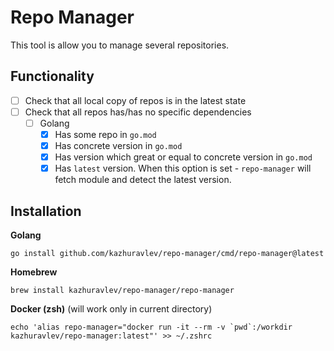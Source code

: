 # Repo Manager

This tool is allow you to manage several repositories.

## Functionality

- [ ] Check that all local copy of repos is in the latest state
- [ ] Check that all repos has/has no specific dependencies
    - [ ] Golang
        - [x] Has some repo in `go.mod`
        - [x] Has concrete version in `go.mod`
        - [x] Has version which great or equal to concrete version in `go.mod`
        - [x] Has `latest` version. When this option is set - `repo-manager` will fetch module and detect the latest version.

## Installation


**Golang**

```shell
go install github.com/kazhuravlev/repo-manager/cmd/repo-manager@latest
```

**Homebrew**

```shell 
brew install kazhuravlev/repo-manager/repo-manager
```

**Docker (zsh)** (will work only in current directory)

```shell
echo 'alias repo-manager="docker run -it --rm -v `pwd`:/workdir kazhuravlev/repo-manager:latest"' >> ~/.zshrc
 ```

